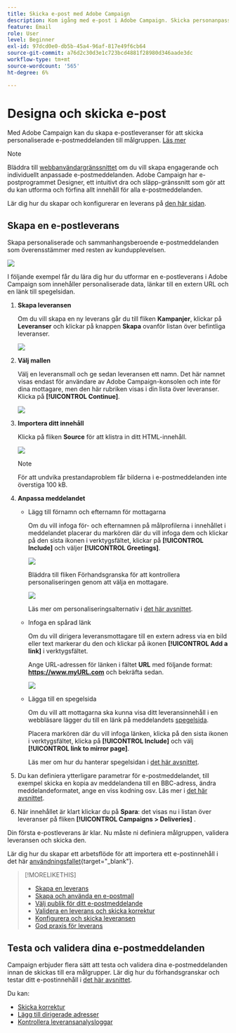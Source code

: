 ```yaml
---
title: Skicka e-post med Adobe Campaign
description: Kom igång med e-post i Adobe Campaign. Skicka personanpassade e-postmeddelanden till en målgrupp.
feature: Email
role: User
level: Beginner
exl-id: 97dcd0e0-db5b-45a4-96af-817e49f6cb64
source-git-commit: a76d2c30d3e1c723bcd4881f28980d346aade3dc
workflow-type: tm+mt
source-wordcount: '565'
ht-degree: 6%

---
```


# Designa och skicka e-post

Med Adobe Campaign kan du skapa e-postleveranser för att skicka personaliserade e-postmeddelanden till målgruppen. [Läs mer](../send/send.md)

>[!NOTE]
>
>Bläddra till [webbanvändargränssnittet](../start/campaign-ui.md#campaign-web-user-interface-ac-web-ui) om du vill skapa engagerande och individuellt anpassade e-postmeddelanden. Adobe Campaign har e-postprogrammet Designer, ett intuitivt dra och släpp-gränssnitt som gör att du kan utforma och förfina allt innehåll för alla e-postmeddelanden.


Lär dig hur du skapar och konfigurerar en leverans på [den här sidan](../start/create-message.md).

## Skapa en e-postleverans

Skapa personaliserade och sammanhangsberoende e-postmeddelanden som överensstämmer med resten av kundupplevelsen.

![](assets/new-email-content.png)


I följande exempel får du lära dig hur du utformar en e-postleverans i Adobe Campaign som innehåller personaliserade data, länkar till en extern URL och en länk till spegelsidan.

1. **Skapa leveransen**

   Om du vill skapa en ny leverans går du till fliken **Kampanjer**, klickar på **Leveranser** och klickar på knappen **Skapa** ovanför listan över befintliga leveranser.

   ![](assets/delivery_step_1.png)

1. **Välj mallen**

   Välj en leveransmall och ge sedan leveransen ett namn. Det här namnet visas endast för användare av Adobe Campaign-konsolen och inte för dina mottagare, men den här rubriken visas i din lista över leveranser. Klicka på **[!UICONTROL Continue]**.

   ![](assets/dce_delivery_model.png)

1. **Importera ditt innehåll**

   Klicka på fliken **Source** för att klistra in ditt HTML-innehåll.

   ![](assets/paste-content.png)

   >[!NOTE]
   >
   >För att undvika prestandaproblem får bilderna i e-postmeddelanden inte överstiga 100 kB.

1. **Anpassa meddelandet**

   * Lägg till förnamn och efternamn för mottagarna

     Om du vill infoga för- och efternamnen på målprofilerna i innehållet i meddelandet placerar du markören där du vill infoga dem och klickar på den sista ikonen i verktygsfältet, klickar på **[!UICONTROL Include]** och väljer **[!UICONTROL Greetings]**.

     ![](assets/include-greetings.png)

     Bläddra till fliken Förhandsgranska för att kontrollera personaliseringen genom att välja en mottagare.

     ![](assets/perso-check.png)

     Läs mer om personaliseringsalternativ i [det här avsnittet](personalize.md).

   * Infoga en spårad länk

     Om du vill dirigera leveransmottagare till en extern adress via en bild eller text markerar du den och klickar på ikonen **[!UICONTROL Add a link]** i verktygsfältet.

     Ange URL-adressen för länken i fältet **URL** med följande format: **https://www.myURL.com** och bekräfta sedan.

     ![](assets/add-a-link.png)

   * Lägga till en spegelsida

     Om du vill att mottagarna ska kunna visa ditt leveransinnehåll i en webbläsare lägger du till en länk på meddelandets [spegelsida](mirror-page.md).

     Placera markören där du vill infoga länken, klicka på den sista ikonen i verktygsfältet, klicka på **[!UICONTROL Include]** och välj **[!UICONTROL link to mirror page]**.

     Läs mer om hur du hanterar spegelsidan i [det här avsnittet](mirror-page.md#link-to-mirror-page).

1. Du kan definiera ytterligare parametrar för e-postmeddelandet, till exempel skicka en kopia av meddelandena till en BBC-adress, ändra meddelandeformatet, ange en viss kodning osv. Läs mer i [det här avsnittet](email-parameters.md).

1. När innehållet är klart klickar du på **Spara**: det visas nu i listan över leveranser på fliken **[!UICONTROL Campaigns > Deliveries]** .

Din första e-postleverans är klar. Nu måste ni definiera målgruppen, validera leveransen och skicka den.

Lär dig hur du skapar ett arbetsflöde för att importera ett e-postinnehåll i det här [användningsfallet](https://experienceleague.adobe.com/docs/campaign/automation/workflows/use-cases/deliveries/load-delivery-content.html){target="_blank"}.

>[!MORELIKETHIS]
>
>* [Skapa en leverans](../start/create-message.md)
>* [Skapa och använda en e-postmall](create-templates.md)
>* [Välj publik för ditt e-postmeddelande](../audiences/gs-audiences.md)
>* [Validera en leverans och skicka korrektur](preview-and-proof.md)
>* [Konfigurera och skicka leveransen](configure-and-send.md)
>* [God praxis för leverans](../start/delivery-best-practices.md)

## Testa och validera dina e-postmeddelanden

Campaign erbjuder flera sätt att testa och validera dina e-postmeddelanden innan de skickas till era målgrupper. Lär dig hur du förhandsgranskar och testar ditt e-postinnehåll i [det här avsnittet](../send/preview-and-proof.md).

Du kan:

* [Skicka korrektur](preview-and-proof.md)
* [Lägg till dirigerade adresser](../audiences/test-profiles.md)
* [Kontrollera leveransanalysloggar](delivery-analysis.md)


